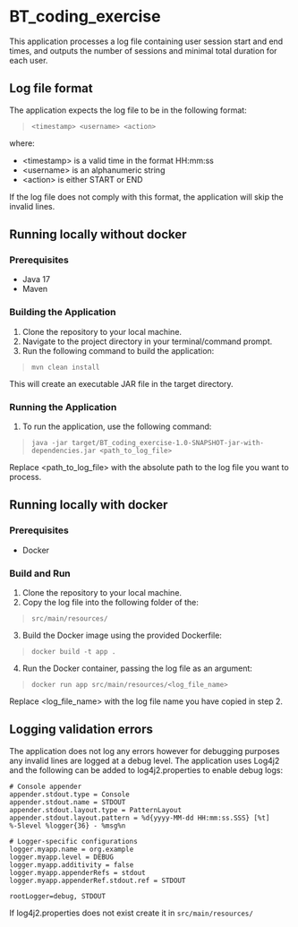 # BT_coding_exercise
This application processes a log file containing user session start and end times, and outputs the number of sessions and minimal total duration for each user.
## Log file format
The application expects the log file to be in the following format:
>`<timestamp> <username> <action>`

where:
- \<timestamp> is a valid time in the format HH:mm:ss
- \<username> is an alphanumeric string
- \<action> is either START or END

If the log file does not comply with this format, the application will skip the invalid lines.

## Running locally without docker
### Prerequisites
- Java 17
- Maven
### Building the Application
1. Clone the repository to your local machine.
2. Navigate to the project directory in your terminal/command prompt.
3. Run the following command to build the application: 
>`mvn clean install`

This will create an executable JAR file in the target directory.
### Running the Application
1. To run the application, use the following command: 
> `java -jar target/BT_coding_exercise-1.0-SNAPSHOT-jar-with-dependencies.jar <path_to_log_file>`

Replace <path_to_log_file> with the absolute path to the log file you want to process.

## Running locally with docker
### Prerequisites
- Docker
### Build and Run
1. Clone the repository to your local machine.
2. Copy the log file into the following folder of the:
> `src/main/resources/`

3. Build the Docker image using the provided Dockerfile:
> `docker build -t app . `

4. Run the Docker container, passing the log file as an argument:
>`docker run app src/main/resources/<log_file_name>`
> 
Replace <log_file_name> with the log file name you have copied in step 2.

## Logging validation errors
The application does not log any errors however for debugging purposes any invalid lines are logged at a debug level.
The application uses Log4j2 and the following can be added to log4j2.properties to enable debug logs:

    # Console appender
    appender.stdout.type = Console
    appender.stdout.name = STDOUT
    appender.stdout.layout.type = PatternLayout
    appender.stdout.layout.pattern = %d{yyyy-MM-dd HH:mm:ss.SSS} [%t] %-5level %logger{36} - %msg%n
    
    # Logger-specific configurations
    logger.myapp.name = org.example
    logger.myapp.level = DEBUG
    logger.myapp.additivity = false
    logger.myapp.appenderRefs = stdout
    logger.myapp.appenderRef.stdout.ref = STDOUT

    rootLogger=debug, STDOUT

If log4j2.properties does not exist create it in `src/main/resources/`